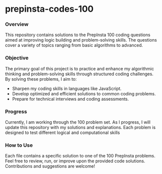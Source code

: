 # prepinsta-codes-100

### Overview
This repository contains solutions to the PrepInsta 100 coding questions aimed at improving logic building and problem-solving skills. The questions cover a variety of topics ranging from basic algorithms to advanced.

### Objective

The primary goal of this project is to practice and enhance my algorithmic thinking and problem-solving skills through structured coding challenges. By solving these problems, I aim to:

- Sharpen my coding skills in languages like JavaScript.
- Develop optimized and efficient solutions to common coding problems.
- Prepare for technical interviews and coding assessments.

### Progress
Currently, I am working through the 100 problem set. As I progress, I will update this repository with my solutions and explanations. Each problem is designed to test different logical and computational skills

### How to Use
Each file contains a specific solution to one of the 100 PrepInsta problems.
Feel free to review, run, or improve upon the provided code solutions.
Contributions and suggestions are welcome!
